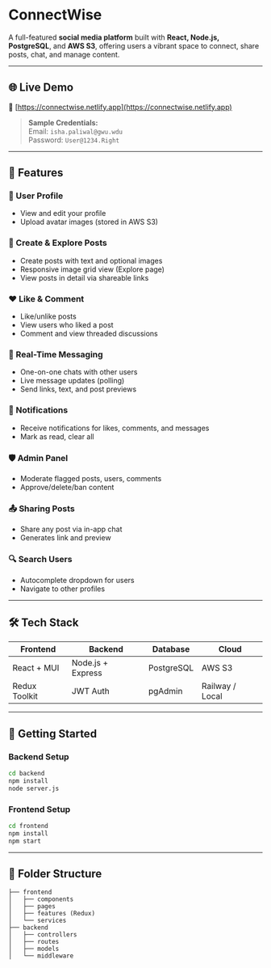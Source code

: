 # ConnectWise

A full-featured **social media platform** built with **React, Node.js, PostgreSQL**, and **AWS S3**, offering users a vibrant space to connect, share posts, chat, and manage content.

---

## 🌐 Live Demo
🔗 [https://connectwise.netlify.app](https://connectwise.netlify.app)

> **Sample Credentials:**  
> Email: `isha.paliwal@gwu.wdu`  
> Password: `User@1234.Right`

---

## 🌟 Features

### 👤 User Profile
- View and edit your profile
- Upload avatar images (stored in AWS S3)

### 📝 Create & Explore Posts
- Create posts with text and optional images
- Responsive image grid view (Explore page)
- View posts in detail via shareable links

### ❤️ Like & Comment
- Like/unlike posts
- View users who liked a post
- Comment and view threaded discussions

### 🔄 Real-Time Messaging
- One-on-one chats with other users
- Live message updates (polling)
- Send links, text, and post previews

### 📢 Notifications
- Receive notifications for likes, comments, and messages
- Mark as read, clear all

### 🛡️ Admin Panel
- Moderate flagged posts, users, comments
- Approve/delete/ban content

### 📤 Sharing Posts
- Share any post via in-app chat
- Generates link and preview

### 🔍 Search Users
- Autocomplete dropdown for users
- Navigate to other profiles

---

## 🛠️ Tech Stack

| Frontend       | Backend        | Database  | Cloud     |
|----------------|----------------|-----------|-----------|
| React + MUI    | Node.js + Express | PostgreSQL | AWS S3    |
| Redux Toolkit  | JWT Auth       | pgAdmin   | Railway / Local |

---

## 🚀 Getting Started

### Backend Setup
```bash
cd backend
npm install
node server.js
```

### Frontend Setup
```bash
cd frontend
npm install
npm start
```

---

## 📁 Folder Structure

```
├── frontend
│   ├── components
│   ├── pages
│   ├── features (Redux)
│   └── services
├── backend
│   ├── controllers
│   ├── routes
│   ├── models
│   └── middleware
```
